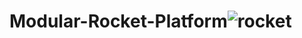 # Modular-Rocket-Platform![rocket](https://github.com/user-attachments/assets/8268f2c8-3b94-45cc-8280-5579f7a8e096)

